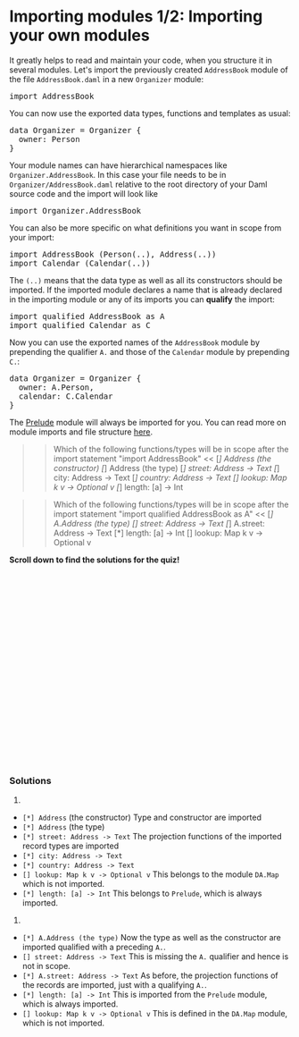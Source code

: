 # Importing modules 1/2: Importing your own modules

It greatly helps to read and maintain your code, when you structure it in several modules. Let's
import the previously created `AddressBook` module of the file `AddressBook.daml` in a new
`Organizer` module:

<pre class="file" data-filename="daml/Organizer.daml" data-target="append">
import AddressBook
</pre>

You can now use the exported data types, functions and templates as usual:

<pre class="file" data-filename="daml/Organizer.daml" data-target="append">
data Organizer = Organizer {
  owner: Person
}
</pre>

Your module names can have hierarchical namespaces like `Organizer.AddressBook`. In this case your
file needs to be in `Organizer/AddressBook.daml` relative to the root directory of your Daml source
code and the import will look like

<pre>
import Organizer.AddressBook
</pre>

You can also be more specific on what definitions you want in scope from your import:

<pre class="file" data-target="clipboard">
import AddressBook (Person(..), Address(..))
import Calendar (Calendar(..))
</pre>

The `(..)` means that the data type as well as all its constructors should be imported. If the
imported module declares a name that is already declared in the importing module or any of its
imports you can **qualify** the import:

<pre class="file" data-target="clipboard">
import qualified AddressBook as A
import qualified Calendar as C
</pre>

Now you can use the exported names of the `AddressBook` module by prepending the qualifier
`A.` and those of the `Calendar` module by prepending `C.`:

<pre class="file" data-target="clipboard">
data Organizer = Organizer {
  owner: A.Person,
  calendar: C.Calendar
}
</pre>

The [Prelude](https://docs.daml.com/daml/stdlib/Prelude.html#module-prelude-6842) module will always
be imported for you. You can read more on module imports and file structure
[here](https://docs.daml.com/daml/reference/file-structure.html#imports).

>> Which of the following functions/types will be in scope after the import statement "import AddressBook" <<
[*] Address (the constructor)
[*] Address (the type)
[*] street: Address -> Text
[*] city: Address -> Text
[*] country: Address -> Text
[] lookup: Map k v -> Optional v
[*] length: [a] -> Int

>> Which of the following functions/types will be in scope after the import statement "import qualified AddressBook as A" <<
[*] A.Address (the type)
[] street: Address -> Text
[*] A.street: Address -> Text
[*] length: [a] -> Int
[] lookup: Map k v -> Optional v

**Scroll down to find the solutions for the quiz!**

<br/>
<br/>
<br/>
<br/>
<br/>
<br/>
<br/>
<br/>
<br/>
<br/>
<br/>
<br/>
<br/>
<br/>
<br/>
<br/>
<br/>
<br/>
<br/>
<br/>

### Solutions

1.
  - `[*] Address` (the constructor) Type and constructor are imported
  - `[*] Address` (the type)
  - `[*] street: Address -> Text` The projection functions of the imported record types are imported
  - `[*] city: Address -> Text`
  - `[*] country: Address -> Text`
  - `[] lookup: Map k v -> Optional v` This belongs to the module `DA.Map` which is not imported.
  - `[*] length: [a] -> Int` This belongs to `Prelude`, which is always imported.

1.

  - `[*] A.Address (the type)` Now the type as well as the constructor are imported qualified with a preceding `A.`.
  - `[] street: Address -> Text` This is missing the `A.` qualifier and hence is not in scope.
  - `[*] A.street: Address -> Text` As before, the projection functions of the records are imported, just with a qualifying `A.`.
  - `[*] length: [a] -> Int` This is imported from the `Prelude` module, which is always imported.
  - `[] lookup: Map k v -> Optional v` This is defined in the `DA.Map` module, which is not imported.
